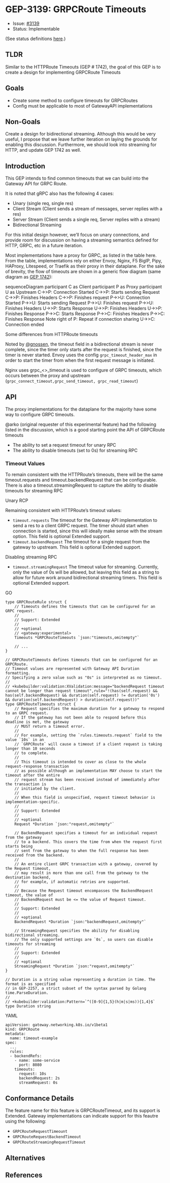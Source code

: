 # GEP-3139: GRPCRoute Timeouts

* Issue: [#3139](https://github.com/kubernetes-sigs/gateway-api/issues/3139)
* Status: Implementable

(See status definitions [here](/geps/overview/#gep-states).)

## TLDR

Similar to the HTTPRoute Timeouts (GEP # 1742), the goal of this GEP is to create a design for implementing GRPCRoute Timeouts

## Goals

- Create some method to configure timeouts for GRPCRoutes
- Config must be applicable to most of GatewayAPI implementations

## Non-Goals

Create a design for bidirectional streaming. Although this would be very useful, I propose that we leave further iteration on laying the grounds for enabling this discussion. Furthermore, we should look into streaming for HTTP, and update GEP 1742 as well.

## Introduction

This GEP intends to find common timeouts that we can build into the Gateway API for GRPC Route.

It is noted that gRPC also has the following 4 cases:
- Unary (single req, single res)
- Client Stream (Client sends a stream of messages, server replies with a res)
- Server Stream (Client sends a single req, Server replies with a stream)
- Bidirectional Streaming 

For this initial design however, we’ll focus on unary connections, and provide room for discussion on having a streaming semantics defined for HTTP, GRPC, etc in a future iteration.

Most implementations have a proxy for GRPC, as listed in the table here. From the table, implementations rely on either Envoy, Nginx, F5 BigIP, Pipy, HAProxy, Litespeed, or Traefik as their proxy in their dataplane. 
For the sake of brevity, the flow of timeouts are shown in a generic flow diagram (same diagram as [GEP 1742](https://gateway-api.sigs.k8s.io/geps/gep-1742/#flow-diagrams-with-available-timeouts)):

sequenceDiagram
    participant C as Client
    participant P as Proxy
    participant U as Upstream
    C->>P: Connection Started
    C->>P: Starts sending Request
    C->>P: Finishes Headers
    C->>P: Finishes request
    P->>U: Connection Started
    P->>U: Starts sending Request
    P->>U: Finishes request
    P->>U: Finishes Headers
    U->>P: Starts Response
    U->>P: Finishes Headers
    U->>P: Finishes Response
    P->>C: Starts Response
    P->>C: Finishes Headers
    P->>C: Finishes Response
    Note right of P: Repeat if connection sharing
    U->>C: Connection ended


Some differences from HTTPRoute timeouts

Noted by [@gnossen](https://github.com/kubernetes-sigs/gateway-api/discussions/3103#discussioncomment-9732739), the timeout field in a bidirectional stream is never complete, since the timer only starts after the request is finished, since the timer is never started. Envoy uses the config `grpc_timeout_header_max` in order to start the timer from when the first request message is initiated. 

Nginx uses grpc_<>_timeout is used to configure of GRPC timeouts, which occurs between the proxy and upstream (`grpc_connect_timeout,grpc_send_timeout, grpc_read_timeout`)

## API

The proxy implementations for the dataplane for the majority have some way to configure GRPC timeouts.

@arko (original requester of this experimental feature) had the following listed in the discussion, which is a good starting point the API of GRPCRoute timeouts

- The ability to set a request timeout for unary RPC
- The ability to disable timeouts (set to 0s) for streaming RPC

### Timeout Values

To remain consistent with the HTTPRoute’s timeouts, there will be the same timeout.requests and timeout.backendRequest that can be configurable. There is also a timeout.streamingRequest to capture the ability to disable timeouts for streaming RPC

Unary RCP

Remaining consistent with HTTPRoute’s timeout values:
- `timeout.requests`
The timeout for the Gateway API implementation to send a res to a client GRPC request. The timer should start when connection is started, since this will ideally make sense with the stream option. This field is optional Extended support.
- `timeout.backendRequest`
The timeout for a single request from the gateway to upstream. This field is optional Extended support.

Disabling streaming RPC
- `timeout.streamingRequest`
The timeout value for streaming. Currently, only the value of 0s will be allowed, but leaving this field as a string to allow for future work around bidirectional streaming timers. This field is optional Extended support.

GO
```
type GRPCRouteRule struct {
    // Timeouts defines the timeouts that can be configured for an GRPC request.
    //
    // Support: Extended
    //
    // +optional
    // <gateway:experimental>
    Timeouts *GRPCRouteTimeouts `json:"timeouts,omitempty"`

    // ...
}

// GRPCRouteTimeouts defines timeouts that can be configured for an GRPCRoute.
// Timeout values are represented with Gateway API Duration formatting.
// Specifying a zero value such as "0s" is interpreted as no timeout.
//
// +kubebuilder:validation:XValidation:message="backendRequest timeout cannot be longer than request timeout",rule="!(has(self.request) && has(self.backendRequest) && duration(self.request) != duration('0s') && duration(self.backendRequest) > duration(self.request))"
type GRPCRouteTimeouts struct {
    // Request specifies the maximum duration for a gateway to respond to an GRPC request.
    // If the gateway has not been able to respond before this deadline is met, the gateway
    // MUST return a timeout error.
    //
    // For example, setting the `rules.timeouts.request` field to the value `10s` in an
    // `GRPCRoute` will cause a timeout if a client request is taking longer than 10 seconds
    // to complete.
    //
    // This timeout is intended to cover as close to the whole request-response transaction
    // as possible although an implementation MAY choose to start the timeout after the entire
    // request stream has been received instead of immediately after the transaction is
    // initiated by the client.
    //
    // When this field is unspecified, request timeout behavior is implementation-specific.
    //
    // Support: Extended
    //
    // +optional
    Request *Duration `json:"request,omitempty"`

    // BackendRequest specifies a timeout for an individual request from the gateway
    // to a backend. This covers the time from when the request first starts being
    // sent from the gateway to when the full response has been received from the backend.
    //
    // An entire client GRPC transaction with a gateway, covered by the Request timeout,
    // may result in more than one call from the gateway to the destination backend,
    // for example, if automatic retries are supported.
    //
    // Because the Request timeout encompasses the BackendRequest timeout, the value of
    // BackendRequest must be <= the value of Request timeout.
    //
    // Support: Extended
    //
    // +optional
    BackendRequest *Duration `json:"backendRequest,omitempty"`

    // StreamingRequest specifies the ability for disabling bidirectional streaming. 
    // The only supported settings are `0s`, so users can disable timeouts for streaming
    //
    // Support: Extended
    //
    // +optional
    StreamingRequest *Duration `json:"request,omitempty"`
}

// Duration is a string value representing a duration in time. The format is as specified
// in GEP-2257, a strict subset of the syntax parsed by Golang time.ParseDuration.
//
// +kubebuilder:validation:Pattern=`^([0-9]{1,5}(h|m|s|ms)){1,4}$`
type Duration string
```
YAML
```
apiVersion: gateway.networking.k8s.io/v1beta1
kind: GRPCRoute
metadata:
  name: timeout-example
spec:
  ...
  rules:
  - backendRefs:
    - name: some-service
      port: 8080
    timeouts:
      request: 10s
      backendRequest: 2s
      streamRequest: 0s
```
## Conformance Details
The feature name for this feature is GRPCRouteTimeout, and its support is Extended.
Gateway implementations can indicate support for this feautre using the following:
- `GRPCRouteRequestTimeount`
- `GRPCRouteRequestBackendTimeout`
- `GRPCRouteStreamingRequestTimeout`


## Alternatives


## References

